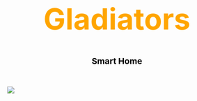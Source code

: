   <h1 style="text-align: center; font-size: 7vw;"><span style="color: orange;">Gladiators</span></h1>
  
  <h2 style="text-align: center; font-size: 2vw;"><span style="color: black;">Smart Home</span></h2>
  
  <br>
  
  <img src="image/home.png" class="center-image"></img>


